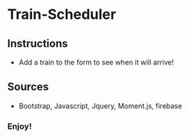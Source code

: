 # Train-Scheduler

## Instructions

- Add a train to the form to see when it will arrive!

## Sources

- Bootstrap, Javascript, Jquery, Moment.js, firebase

### Enjoy!
